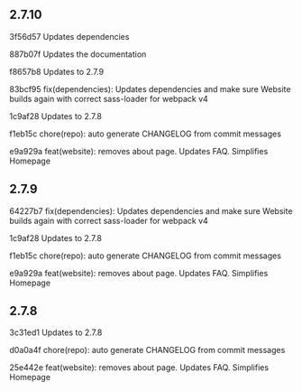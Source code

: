## 2.7.10
3f56d57 Updates dependencies

887b07f Updates the documentation

f8657b8 Updates to 2.7.9

83bcf95 fix(dependencies): Updates dependencies and make sure Website builds again with correct sass-loader for webpack v4

1c9af28 Updates to 2.7.8

f1eb15c chore(repo): auto generate CHANGELOG from commit messages

e9a929a feat(website): removes about page. Updates FAQ. Simplifies Homepage

## 2.7.9
64227b7 fix(dependencies): Updates dependencies and make sure Website builds again with correct sass-loader for webpack v4

1c9af28 Updates to 2.7.8

f1eb15c chore(repo): auto generate CHANGELOG from commit messages

e9a929a feat(website): removes about page. Updates FAQ. Simplifies Homepage

## 2.7.8
3c31ed1 Updates to 2.7.8

d0a0a4f chore(repo): auto generate CHANGELOG from commit messages

25e442e feat(website): removes about page. Updates FAQ. Simplifies Homepage

